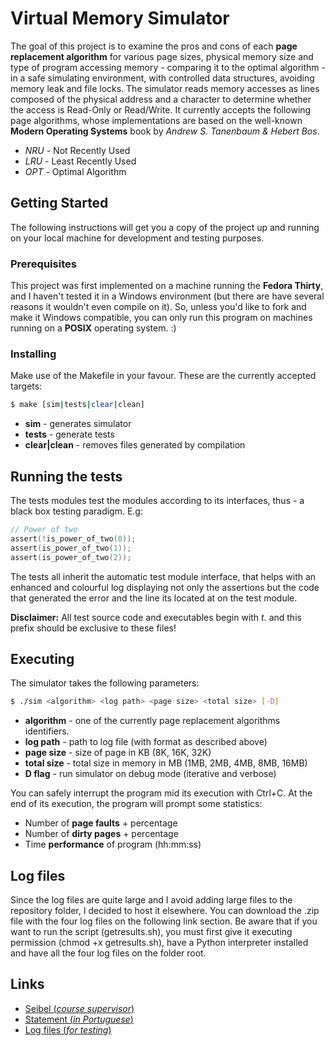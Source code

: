 # Virtual Memory Simulator

The goal of this project is to examine the pros and cons of each **page replacement algorithm** for various page sizes, physical memory size and type of program accessing memory - comparing it to the optimal algorithm - in a safe simulating environment, with controlled data structures, avoiding memory leak and file locks. The simulator reads memory accesses as lines composed of the physical address and a character to determine whether the access is Read-Only or Read/Write. It currently accepts the following page algorithms, whose implementations are based on the well-known **__Modern Operating Systems__** book by *Andrew S. Tanenbaum & Hebert Bos*.

* *NRU* - Not Recently Used
* *LRU* - Least Recently Used
* *OPT* - Optimal Algorithm

## Getting Started

The following instructions will get you a copy of the project up and running on your local machine for development and testing purposes.

### Prerequisites

This project was first implemented on a machine running the **Fedora Thirty**, and I haven't tested it in a Windows environment (but there are have several reasons it wouldn't even compile on it). So, unless you'd like to fork and make it Windows compatible, you can only run this program on machines running on a **POSIX** operating system. :)

### Installing

Make use of the Makefile in your favour. These are the currently accepted targets:

``` bash
$ make [sim|tests|clear|clean]
```

* **sim** - generates simulator
* **tests** - generate tests
* **clear|clean** - removes files generated by compilation

## Running the tests

The tests modules test the modules according to its interfaces, thus - a black box testing paradigm. E.g:

``` c
// Power of two
assert(!is_power_of_two(0));
assert(is_power_of_two(1));
assert(is_power_of_two(2));
```

The tests all inherit the automatic test module interface, that helps with an enhanced and colourful log displaying not only the assertions but the code that generated the error and the line its located at on the test module.

**Disclaimer:** All test source code and executables begin with *t.* and this prefix should be exclusive to these files!

## Executing

The simulator takes the following parameters:

``` bash
$ ./sim <algorithm> <log path> <page size> <total size> [-D]
```

* **algorithm** - one of the currently page replacement algorithms identifiers.
* **log path** - path to log file (with format as described above)
* **page size** - size of page in KB (8K, 16K, 32K)
* **total size** - total size in memory in MB (1MB, 2MB, 4MB, 8MB, 16MB)
* **D flag** - run simulator on debug mode (iterative and verbose)

You can safely interrupt the program mid its execution with Ctrl+C. At the end of its execution, the program will prompt some statistics:

* Number of **page faults** + percentage
* Number of **dirty pages** + percentage
* Time **performance** of program (hh:mm:ss)

## Log files

Since the log files are quite large and I avoid adding large files to the repository folder, I decided to host it elsewhere. You can download the .zip file with the four log files on the following link section. Be aware that if you want to run the script (getresults.sh), you must first give it executing permission (chmod +x getresults.sh), have a Python interpreter installed and have all the four log files on the folder root.

## Links

* [Seibel (*course supervisor*)](http://139.82.24.35/seibel/hp/)
* [Statement (*in Portuguese*)](https://drive.google.com/file/d/1fUyadkXQwtmSAcDa2FTxC0TYexYvmR2e/view?usp=sharing)
* [Log files (*for testing*)](https://drive.google.com/file/d/1s7By6hcJJ8N41QByLZVRp0rr6gXxdhQl/view?usp=sharing)

